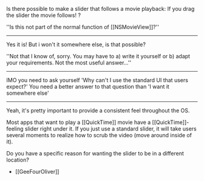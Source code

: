 Is there possible to make a slider that follows a movie playback:
If you drag the slider the movie follows!
?

''Is this not part of the normal function of [[NSMovieView]]?''

----
Yes it is!
But i won't it somewhere else, is that possible?

''Not that I know of, sorry. You may have to a) write it yourself or b) adapt your requirements. Not the most useful answer...''

----

IMO you need to ask yourself 'Why can't I use the standard UI that users expect?' You need a better answer to that question than 'I want it somewhere else'

----

Yeah, it's pretty important to provide a consistent feel throughout the OS.

Most apps that want to play a [[QuickTime]] movie have a [[QuickTime]]-feeling slider right under it. If you just use a standard slider, it will take users several moments to realize how to scrub the video (move around inside of it).

Do you have a specific reason for wanting the slider to be in a different location?

 - [[GeeFourOliver]]